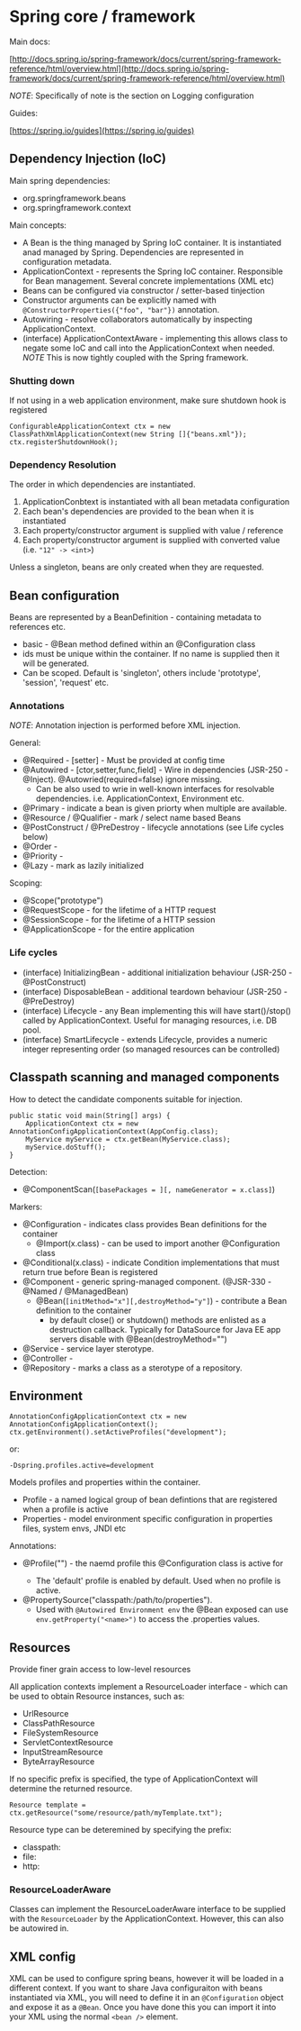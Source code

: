 Spring core / framework
=======================

Main docs:

[http://docs.spring.io/spring-framework/docs/current/spring-framework-reference/html/overview.html](http://docs.spring.io/spring-framework/docs/current/spring-framework-reference/html/overview.html)

*NOTE*: Specifically of note is the section on Logging configuration

Guides:

[https://spring.io/guides](https://spring.io/guides)

Dependency Injection (IoC)
--------------------------

Main spring dependencies:

-	org.springframework.beans
-	org.springframework.context

Main concepts:

-	A Bean is the thing managed by Spring IoC container. It is instantiated anad managed by Spring. Dependencies are represented in configuration metadata.
-	ApplicationContext - represents the Spring IoC container. Responsible for Bean management. Several concrete implementations (XML etc)
-	Beans can be configured via constructor / setter-based tinjection
-	Constructor arguments can be explicitly named with `@ConstructorProperties({"foo", "bar"})` annotation.
-	Autowiring - resolve collaborators automatically by inspecting ApplicationContext.
-	(interface) ApplicationContextAware - implementing this allows class to negate some IoC and call into the ApplicationContext when needed. *NOTE* This is now tightly coupled with the Spring framework.

### Shutting down

If not using in a web application environment, make sure shutdown hook is registered

```
ConfigurableApplicationContext ctx = new ClassPathXmlApplicationContext(new String []{"beans.xml"});
ctx.registerShutdownHook();
```

### Dependency Resolution

The order in which dependencies are instantiated.

1.	ApplicationConbtext is instantiated with all bean metadata configuration
2.	Each bean's dependencies are provided to the bean when it is instantiated
3.	Each property/constructor argument is supplied with value / reference
4.	Each property/constructor argument is supplied with converted value \(i.e. `"12" -> <int>`\)

Unless a singleton, beans are only created when they are requested.

Bean configuration
------------------

Beans are represented by a BeanDefinition - containing metadata to references etc.

-	basic - @Bean method defined within an @Configuration class
-	ids must be unique within the container. If no name is supplied then it will be generated.
-	Can be scoped. Default is 'singleton', others include 'prototype', 'session', 'request' etc.

### Annotations

*NOTE*: Annotation injection is performed before XML injection.

General:

-	@Required - [setter] - Must be provided at config time
-	@Autowired - [ctor,setter,func,field] - Wire in dependencies (JSR-250 - @Inject). @Autowried(required=false) ignore missing.
	-	Can be also used to wrie in well-known interfaces for resolvable dependencies. i.e. ApplicationContext, Environment etc.
-	@Primary - indicate a bean is given priorty when multiple are available.
-	@Resource / @Qualifier - mark / select name based Beans
-	@PostConstruct / @PreDestroy - lifecycle annotations (see Life cycles below)
-	@Order -
-	@Priority -
-	@Lazy - mark as lazily initialized

Scoping:

-	@Scope("prototype")
-	@RequestScope - for the lifetime of a HTTP request
-	@SessionScope - for the lifetime of a HTTP session
-	@ApplicationScope - for the entire application

### Life cycles

-	(interface) InitializingBean - additional initialization behaviour (JSR-250 - @PostConstruct)
-	(interface) DisposableBean - additional teardown behaviour (JSR-250 - @PreDestroy)
-	(interface) Lifecycle - any Bean implementing this will have start()/stop() called by ApplicationContext. Useful for managing resources, i.e. DB pool.
-	(interface) SmartLifecycle - extends Lifecycle, provides a numeric integer representing order (so managed resources can be controlled)

Classpath scanning and managed components
-----------------------------------------

How to detect the candidate components suitable for injection.

```
public static void main(String[] args) {
    ApplicationContext ctx = new AnnotationConfigApplicationContext(AppConfig.class);
    MyService myService = ctx.getBean(MyService.class);
    myService.doStuff();
}
```

Detection:

-	@ComponentScan\(`[basePackages = ][, nameGenerator = x.class]`\)

Markers:

-	@Configuration - indicates class provides Bean definitions for the container
	-	@Import(x.class) - can be used to import another @Configuration class
-	@Conditional(x.class) - indicate Condition implementations that must return true before Bean is registered
-	@Component - generic spring-managed component. (@JSR-330 - @Named / @ManagedBean)
	-	@Bean\(`[initMethod="x"][,destroyMethod="y"]`\) - contribute a Bean definition to the container
		-	by default close() or shutdown() methods are enlisted as a destruction callback. Typically for DataSource for Java EE app servers disable with @Bean(destroyMethod="")
-	@Service - service layer sterotype.
-	@Controller -
-	@Repository - marks a class as a sterotype of a repository.

Environment
-----------

```
AnnotationConfigApplicationContext ctx = new AnnotationConfigApplicationContext();
ctx.getEnvironment().setActiveProfiles("development");
```

or:

```
-Dspring.profiles.active=development
```

Models profiles and properties within the container.

-	Profile - a named logical group of bean defintions that are registered when a profile is active
-	Properties - model environment specific configuration in properties files, system envs, JNDI etc

Annotations:

-	@Profile("<name>") - the naemd profile this @Configuration class is active for
	-	The 'default' profile is enabled by default. Used when no profile is active.
-	@PropertySource("classpath:/path/to/properties").
	-	Used with `@Autowired Environment env` the @Bean exposed can use `env.getProperty("<name>")` to access the .properties values.

Resources
---------

Provide finer grain access to low-level resources

All application contexts implement a ResourceLoader interface - which can be used to obtain Resource instances, such as:

-	UrlResource
-	ClassPathResource
-	FileSystemResource
-	ServletContextResource
-	InputStreamResource
-	ByteArrayResource

If no specific prefix is specified, the type of ApplicationContext will determine the returned resource.

```
Resource template = ctx.getResource("some/resource/path/myTemplate.txt");
```

Resource type can be deteremined by specifying the prefix:

-	classpath:
-	file:
-	http:

### ResourceLoaderAware

Classes can implement the ResourceLoaderAware interface to be supplied with the `ResourceLoader` by the ApplicationContext. However, this can also be autowired in.

XML config
----------

XML can be used to configure spring beans, however it will be loaded in a different context. If you want to share Java configuraiton with beans instantiated via XML, you will need to define it in an `@Configuration` object and expose it as a `@Bean`. Once you have done this you can import it into your XML using the normal `<bean />` element.
